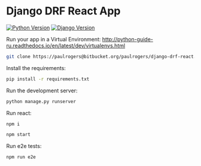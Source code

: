 # Django DRF React App

[![Python Version](https://img.shields.io/badge/python-3.6-brightgreen.svg)](https://python.org)
[![Django Version](https://img.shields.io/badge/django-2.2-brightgreen.svg)](https://djangoproject.com)

Run your app in a Virtual Environment: http://python-guide-ru.readthedocs.io/en/latest/dev/virtualenvs.html

```bash
git clone https://paulrogers@bitbucket.org/paulrogers/django-drf-react.git
```

Install the requirements:

```bash
pip install -r requirements.txt
```

Run the development server:

```bash
python manage.py runserver
```

Run react:

```bash
npm i
```

```bash
npm start
```

Run e2e tests:

```bash
npm run e2e
```